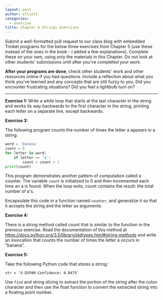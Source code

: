 ```yaml
---
layout: post
author: elliott
categories:
  - exercise
title: Chapter 6 Strings Exercises
---
```


Submit a well-formatted pull request to our class blog with embedded Trinket programs for the below three
exercises from Chapter 5 (use these instead of the ones in the book - I added a few explanations).
Complete these on your own, using only the materials in this Chapter. Do not
look at other students' submissions until after you've completed your work.

**After your programs are done**, check other students' work and other resources online if you had questions.
Include a reflection about what you think you've learned and any concepts that are still fuzzy to you.
Did you encounter frustrating situations? Did you feel a lightbulb turn on?

___




**Exercise 1:** Write a while loop that starts at the last character in the string and works its way backwards to the first character in the string, printing each letter on a separate line, except backwards.


**Exercise 3:**

The following program counts the number of times the letter a appears in a string:

```python
word = 'banana'
count = 0
for letter in word:
    if letter == 'a':
        count = count + 1
print(count)
```

This program demonstrates another pattern of computation called a counter. The variable `count` is initialized to 0 and then incremented each time an a is found. When the loop exits, count contains the result: the total number of a's.


Encapsulate this code in a function named `counter`, and generalize it so that it accepts the string and the letter as arguments.


**Exercise 4:**

There is a string method called count that is similar to the function in the previous exercise. Read the documentation of this method at https://docs.python.org/3.5/library/stdtypes.html#string-methods and write an invocation that counts the number of times the letter a occurs in "banana".

**Exercise 5:**

Take the following Python code that stores a string:`

    str = 'X-DSPAM-Confidence: 0.8475'

Use `find` and string slicing to extract the portion of the string after the colon character and then use the float function to convert the extracted string into a floating point number.
